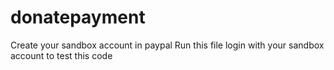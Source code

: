 
# donatepayment
Create your sandbox account in paypal 
Run this file login with your sandbox account to test this code
